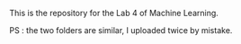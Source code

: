 This is the repository for the Lab 4 of Machine Learning. 

PS : the two folders are similar, I uploaded twice by mistake.
